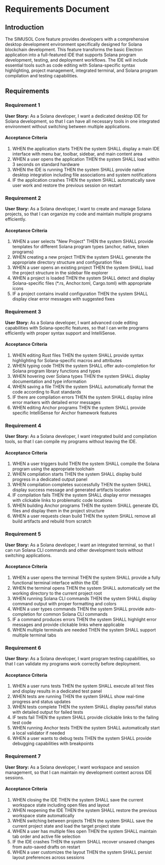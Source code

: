 # Requirements Document

## Introduction

The SIMUSOL Core feature provides developers with a comprehensive desktop development environment specifically designed for Solana blockchain development. This feature transforms the basic Electron application into a full-featured IDE that supports Solana program development, testing, and deployment workflows. The IDE will include essential tools such as code editing with Solana-specific syntax highlighting, project management, integrated terminal, and Solana program compilation and testing capabilities.

## Requirements

### Requirement 1

**User Story:** As a Solana developer, I want a dedicated desktop IDE for Solana development, so that I can have all necessary tools in one integrated environment without switching between multiple applications.

#### Acceptance Criteria

1. WHEN the application starts THEN the system SHALL display a main IDE interface with menu bar, toolbar, sidebar, and main content area
2. WHEN a user opens the application THEN the system SHALL load within 3 seconds on standard hardware
3. WHEN the IDE is running THEN the system SHALL provide native desktop integration including file associations and system notifications
4. IF the application crashes THEN the system SHALL automatically save user work and restore the previous session on restart

### Requirement 2

**User Story:** As a Solana developer, I want to create and manage Solana projects, so that I can organize my code and maintain multiple programs efficiently.

#### Acceptance Criteria

1. WHEN a user selects "New Project" THEN the system SHALL provide templates for different Solana program types (anchor, native, token programs)
2. WHEN creating a new project THEN the system SHALL generate the appropriate directory structure and configuration files
3. WHEN a user opens an existing project THEN the system SHALL load the project structure in the sidebar file explorer
4. WHEN a project is loaded THEN the system SHALL detect and display Solana-specific files (*.rs, Anchor.toml, Cargo.toml) with appropriate icons
5. IF a project contains invalid configuration THEN the system SHALL display clear error messages with suggested fixes

### Requirement 3

**User Story:** As a Solana developer, I want advanced code editing capabilities with Solana-specific features, so that I can write programs efficiently with proper syntax support and IntelliSense.

#### Acceptance Criteria

1. WHEN editing Rust files THEN the system SHALL provide syntax highlighting for Solana-specific macros and attributes
2. WHEN typing code THEN the system SHALL offer auto-completion for Solana program library functions and types
3. WHEN hovering over Solana types THEN the system SHALL display documentation and type information
4. WHEN saving a file THEN the system SHALL automatically format the code according to Rust standards
5. IF there are compilation errors THEN the system SHALL display inline error markers with detailed error messages
6. WHEN editing Anchor programs THEN the system SHALL provide specific IntelliSense for Anchor framework features

### Requirement 4

**User Story:** As a Solana developer, I want integrated build and compilation tools, so that I can compile my programs without leaving the IDE.

#### Acceptance Criteria

1. WHEN a user triggers build THEN the system SHALL compile the Solana program using the appropriate toolchain
2. WHEN compilation starts THEN the system SHALL display build progress in a dedicated output panel
3. WHEN compilation completes successfully THEN the system SHALL display success message and generated artifacts location
4. IF compilation fails THEN the system SHALL display error messages with clickable links to problematic code locations
5. WHEN building Anchor programs THEN the system SHALL generate IDL files and display them in the project structure
6. WHEN a user requests clean build THEN the system SHALL remove all build artifacts and rebuild from scratch

### Requirement 5

**User Story:** As a Solana developer, I want an integrated terminal, so that I can run Solana CLI commands and other development tools without switching applications.

#### Acceptance Criteria

1. WHEN a user opens the terminal THEN the system SHALL provide a fully functional terminal interface within the IDE
2. WHEN the terminal opens THEN the system SHALL automatically set the working directory to the current project root
3. WHEN running Solana CLI commands THEN the system SHALL display command output with proper formatting and colors
4. WHEN a user types commands THEN the system SHALL provide auto-completion for common Solana CLI commands
5. IF a command produces errors THEN the system SHALL highlight error messages and provide clickable links where applicable
6. WHEN multiple terminals are needed THEN the system SHALL support multiple terminal tabs

### Requirement 6

**User Story:** As a Solana developer, I want program testing capabilities, so that I can validate my programs work correctly before deployment.

#### Acceptance Criteria

1. WHEN a user runs tests THEN the system SHALL execute all test files and display results in a dedicated test panel
2. WHEN tests are running THEN the system SHALL show real-time progress and status updates
3. WHEN tests complete THEN the system SHALL display pass/fail status with detailed output for failed tests
4. IF tests fail THEN the system SHALL provide clickable links to the failing test code
5. WHEN running Anchor tests THEN the system SHALL automatically start a local validator if needed
6. WHEN a user wants to debug tests THEN the system SHALL provide debugging capabilities with breakpoints

### Requirement 7

**User Story:** As a Solana developer, I want workspace and session management, so that I can maintain my development context across IDE sessions.

#### Acceptance Criteria

1. WHEN closing the IDE THEN the system SHALL save the current workspace state including open files and layout
2. WHEN reopening the IDE THEN the system SHALL restore the previous workspace state automatically
3. WHEN switching between projects THEN the system SHALL save the current project state and load the target project state
4. WHEN a user has multiple files open THEN the system SHALL maintain tab order and active file selection
5. IF the IDE crashes THEN the system SHALL recover unsaved changes from auto-saved drafts on restart
6. WHEN a user customizes the layout THEN the system SHALL persist layout preferences across sessions